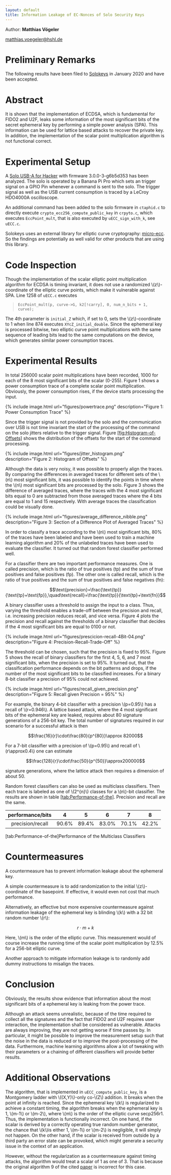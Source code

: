 ```yaml
---
layout: default
title: Information Leakage of EC-Nonces of Solo Security Keys
---
```


Author: **Matthias Vögeler**

<matthias.voegeler@hshl.de>

# Preliminary Remarks
The following results have been filed to [Solokeys](https://solokeys.com/) in January 2020 and have been accepted.

# Abstract
It is shown that the implementation of ECDSA, which is fundamental for FIDO2 and U2F, leaks some information of the most significant bits of the secret ephemeral key by performing a simple power analysis (SPA). This information can be used for lattice based attacks to recover the private key. In addition, the implementation of the scalar point multiplication algorithm is not functional correct.

# Experimental Setup

A [Solo USB-A for Hacker](https://solokeys.com/products/solo-hacker) with firmware 3.0.0-3-g6b5d353 has been analyzed. The solo is operated by a Banana Pi Pro which sets an trigger signal on a GPIO Pin whenever a command is sent to the solo. The trigger signal as well as the USB current consumption is traced by a LeCroy HDO4000A oscilloscope.

An additional command has been added to the solo firmware in `ctaphid.c` to directly execute `crypto_ecc256_compute_public_key` in `crpyto.c`, which executes `EccPoint_mult`, that is also executed by `uECC_sign_with_k`, see `uECC.c`.

Solokeys uses an external library for elliptic curve cryptography: [micro-ecc](https://github.com/kmackay/micro-ecc). So the findings are potentially as well valid for other products that are using this library.

# Code Inspection

Though the implementation of the scalar elliptic point multiplication algorithm for ECDSA is timing invariant, it does not use a randomized \\(z\\)-coordinate of the elliptic curve points, which make it vulnerable against SPA. Line 1258 of `uECC.c` executes

> `EccPoint_mult(p, curve->G, k2[!carry], 0, num_n_bits + 1, curve);`

The 4th parameter is `initial_Z` which, if set to 0, sets the \\(z\\)-coordinate to 1 when line 874 executes `XYcZ_initial_double`. Since the ephemeral key is processed bitwise, two elliptic curve point multiplications with the same sequence of leading bits lead to the same computations on the device, which generates similar power consumption traces.

# Experimental Results

In total 256000 scalar point multiplications have been recorded, 1000 for each of the 8 most significant bits of the scalar (0-255). Figure 1 shows a power consumption trace of a complete scalar point multiplication. Obviously, the power consumption rises, if the device starts processing the input.

{% include image.html url="figures/powertrace.png" description="Figure 1: Power Consumption Trace" %}

Since the trigger signal is not provided by the solo and the communication over USB is not time invariant the start of the processing of the command on the solo jitters relative to the trigger signal. Figure [\[fig:Histogram-of-Offsets\]](#fig:Histogram-of-Offsets) shows the distribution of the offsets for the start of the command processing.

{% include image.html url="figures/jitter_histogram.png" description="Figure 2: Histogram of Offsets" %}

Although the data is very noisy, it was possible to properly align the traces. By comparing the differences in averaged traces for different sets of the \\(n\\) most significant bits, it was possible to identify the points in time where the \\(n\\) most significant bits are processed by the solo. Figure 3 shows the difference of averaged traces, where the traces with the 4 most significant bits equal to 0 are subtracted from those averaged traces where the 4 bits are equal to 1 and 15 respectively. With average traces the classification could be visually done.

{% include image.html url="figures/average_difference_nibble.png" description="Figure 3: Section of a Difference Plot of Averaged Traces" %}

In order to classify a trace according to the \\(n\\) most significant bits, 80% of the traces have been labeled and have been used to train a machine learning algorithm and 20% of the unlabeled traces have been used to evaluate the classifier. It turned out that random forest classifier performed well.

For a classifier there are two important performance measures. One is called precision, which is the ratio of true positives (tp) and the sum of true positives and false positives (fp). The other one is called recall, which is the ratio of true positives and the sum of true positives and false negatives (fn):

$$\text{precision}=\frac{\text{tp}}{\text{tp}+\text{fp}},\quad\text{recall}=\frac{\text{tp}}{\text{tp}+\text{fn}}$$

A binary classifier uses a threshold to assign the input to a class. Thus, varying the threshold enables a trade-off between the precision and recall, i.e. increasing precision reduces recall, and vice versa. Figure 4 plots the precision and recall against the thresholds of a binary classifier that decides if the 4 most significant bits are equal to 0100 or not.

{% include image.html url="figures/prescicion-recall-4Bit-04.png" description="Figure 4: Precision-Recall-Trade-Off" %}

The threshold can be chosen, such that the precision is fixed to 95%. Figure 5 shows the recall of binary classifiers for the first 4, 5, 6, and 7 most significant bits, when the precision is set to 95%. It turned out, that the classification performance depends on the bit patterns and drops, if the number of the most significant bits to be classified increases. For a binary 8-bit classifier a precision of 95% could not achieved.

{% include image.html url="figures/recall_given_precision.png" description="Figure 5: Recall given Precision = 95%" %}

For example, the binary 4-bit classifier with a precision \\(p=0.95\\) has a recall of \\(r=0.946\\). A lattice based attack, where the 4 most significant bits of the ephemeral key are leaked, requires about 80 signature generations of a 256-bit key. The total number of signatures required in our scenario for a successful attack is then

$$\frac{16}{r}\cdot\frac{80}{p^{80}}\approx 82000$$

For a 7-bit classifier with a precision of \\(p=0.95\\) and recall of \\(r\approx0.4\\) one can estimate

$$\frac{128}{r}\cdot\frac{50}{p^{50}}\approx200000$$

signature generations, where the lattice attack then requires a dimension of about 50.

Random forest classifiers can also be used as multiclass classifiers. Then each trace is labeled as one of \\(2^{n}\\) classes for a \\(n\\)-bit classifier. The results are shown in table [\[tab:Performance-of-the\]](#tab:Performance-of-the). Precision and recall are the same.

| performance/bits |   4   |   5   |   6   |   7   |   8   |
| :--------------: | :---: | :---: | :---: | :---: | :---: |
| precision/recall | 90.6% | 89.4% | 83.0% | 70.1% | 42.2% |

<span id="tab:Performance-of-the" label="tab:Performance-of-the">\[tab:Performance-of-the\]</span>Performance of the Multiclass Classifiers

# Countermeasures

A countermeasure has to prevent information leakage about the ephemeral key.

A simple countermeasure is to add randomization to the initial \\(z\\)-coordinate of the basepoint. If effective, it would even not cost that much performance.

Alternatively, an effective but more expensive countermeasure against information leakage of the ephemeral key is blinding \\(k\\) with a 32 bit random number \\(r\\):

$$r\cdot m+k$$

Here, \\(m\\) is the order of the elliptic curve. This measurement would of course increase the running time of the scalar point multiplication by 12.5% for a 256-bit elliptic curve.

Another approach to mitigate information leakage is to randomly add dummy instructions to misalign the traces.

# Conclusion

Obviously, the results show evidence that information about the most significant bits of a ephemeral key is leaking from the power trace.

Although an attack seems unrealistic, because of the time required to collect all the signatures and the fact that FIDO2 and U2F requires user interaction, the implementation shall be considered as vulnerable. Attacks are always improving, they are not getting worse if time passes by. In particular, it might be possible to improve the measurement setup such that the noise in the data is reduced or to improve the post-processing of the data. Furthermore, machine learning algorithms allow a lot of tweaking with their parameters or a chaining of different classifiers will provide better results.

# Additional Observations

The algorithm, that is implemented in `uECC_compute_public_key`, is a Montgomery ladder with \\((X,Y)\\)-only co-\\(Z\\) addition. It breaks when the point at infinity is reached. Since the ephemeral key \\(k\\) is regularized to achieve a constant timing, the algorithm breaks when the ephemeral key is 1, \\(m-1\\) or \\(m-2\\), where \\(m\\) is the order of the elliptic curve secp256r1. Thus, the implementation is functionally incorrect. On one hand, if the scalar is derived by a correctly operating true random number generator, the chance that \\(k\\)is either 1, \\(m-1\\) or \\(m-2\\) is negligible, it will simply not happen. On the other hand, if the scalar is received from outside by a third party an error state can be provoked, which might generate a security issue in the context of an application.

However, without the regularization as a countermeasure against timing attacks, the algorithm would treat a scalar of 1 as one of 3. That is because the original algorithm 9 of the cited [paper](http://eprint.iacr.org/2011/338.pdf) is incorrect for this case.
